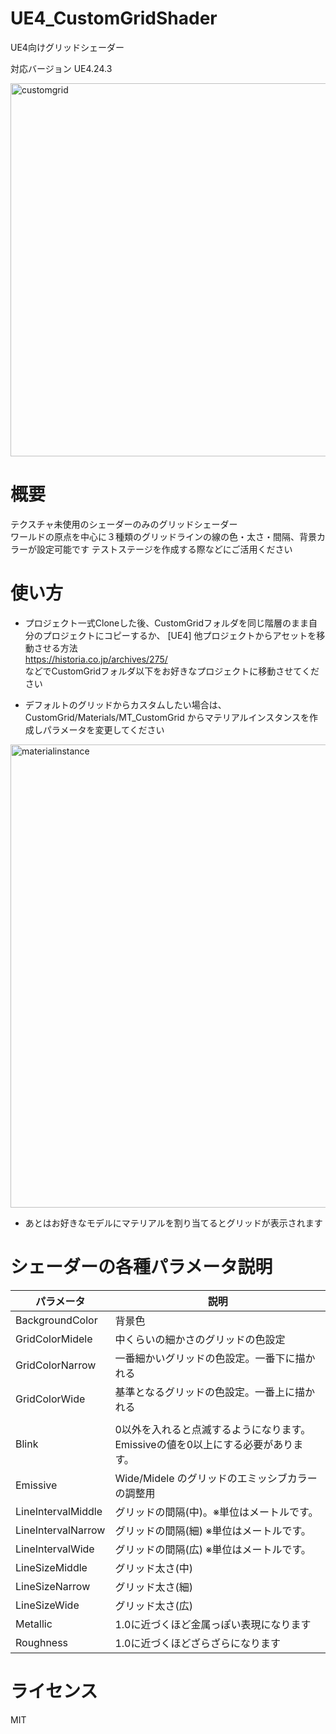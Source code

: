 # UE4_CustomGridShader
UE4向けグリッドシェーダー 

対応バージョン UE4.24.3  

<img width="597" alt="customgrid" src="https://user-images.githubusercontent.com/2414102/77856323-4c763280-7231-11ea-8683-430a0cec83d3.png">

# 概要
テクスチャ未使用のシェーダーのみのグリッドシェーダー  
ワールドの原点を中心に３種類のグリッドラインの線の色・太さ・間隔、背景カラーが設定可能です
テストステージを作成する際などにご活用ください  

# 使い方

* プロジェクト一式Cloneした後、CustomGridフォルダを同じ階層のまま自分のプロジェクトにコピーするか、
[UE4] 他プロジェクトからアセットを移動させる方法  
https://historia.co.jp/archives/275/  
などでCustomGridフォルダ以下をお好きなプロジェクトに移動させてください

* デフォルトのグリッドからカスタムしたい場合は、CustomGrid/Materials/MT_CustomGrid からマテリアルインスタンスを作成しパラメータを変更してください
<img width="741" alt="materialinstance" src="https://user-images.githubusercontent.com/2414102/77820265-5f4f1100-7124-11ea-8c5c-0ff1008f88d9.png">

* あとはお好きなモデルにマテリアルを割り当てるとグリッドが表示されます

# シェーダーの各種パラメータ説明

| パラメータ | 説明 |
| ------------- | ------------- |
| BackgroundColor  | 背景色  |
| GridColorMidele  | 中くらいの細かさのグリッドの色設定 |
| GridColorNarrow  | 一番細かいグリッドの色設定。一番下に描かれる |
| GridColorWide    | 基準となるグリッドの色設定。一番上に描かれる |
|     |  |
| Blink  | 0以外を入れると点滅するようになります。Emissiveの値を0以上にする必要があります。 |
| Emissive    | Wide/Midele のグリッドのエミッシブカラーの調整用 |
| LineIntervalMiddle  | グリッドの間隔(中)。※単位はメートルです。 |
| LineIntervalNarrow  | グリッドの間隔(細) ※単位はメートルです。|
| LineIntervalWide  | グリッドの間隔(広) ※単位はメートルです。|
| LineSizeMiddle  | グリッド太さ(中) |
| LineSizeNarrow  | グリッド太さ(細) |
| LineSizeWide  | グリッド太さ(広) |
| Metallic  | 1.0に近づくほど金属っぽい表現になります |
| Roughness  | 1.0に近づくほどざらざらになります |

# ライセンス

MIT
